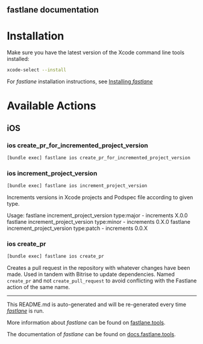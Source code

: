 fastlane documentation
----

# Installation

Make sure you have the latest version of the Xcode command line tools installed:

```sh
xcode-select --install
```

For _fastlane_ installation instructions, see [Installing _fastlane_](https://docs.fastlane.tools/#installing-fastlane)

# Available Actions

## iOS

### ios create_pr_for_incremented_project_version

```sh
[bundle exec] fastlane ios create_pr_for_incremented_project_version
```



### ios increment_project_version

```sh
[bundle exec] fastlane ios increment_project_version
```

Increments versions in Xcode projects and Podspec file according to given type.

Usage:
fastlane increment_project_version type:major - increments X.0.0
fastlane increment_project_version type:minor - increments 0.X.0
fastlane increment_project_version type:patch - increments 0.0.X


### ios create_pr

```sh
[bundle exec] fastlane ios create_pr
```

Creates a pull request in the repository with whatever changes have been made. Used in tandem with Bitrise to update dependencies. Named `create_pr` and not `create_pull_request` to avoid conflicting with the Fastlane action of the same name.

----

This README.md is auto-generated and will be re-generated every time [_fastlane_](https://fastlane.tools) is run.

More information about _fastlane_ can be found on [fastlane.tools](https://fastlane.tools).

The documentation of _fastlane_ can be found on [docs.fastlane.tools](https://docs.fastlane.tools).
